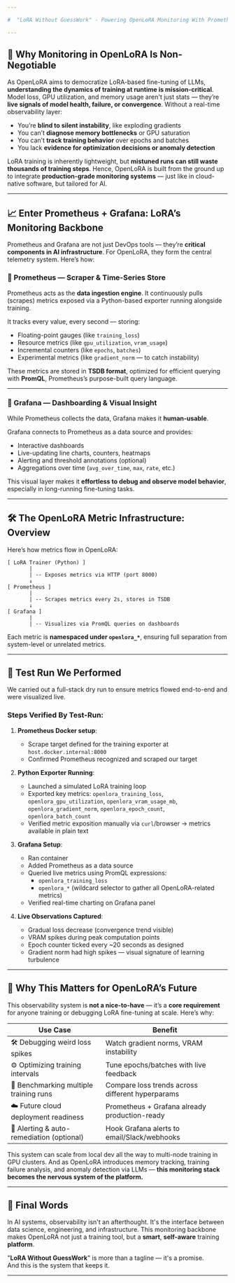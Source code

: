 ```yaml
---

#  "LoRA Without GuessWork" - Powering OpenLoRA Monitoring With Prometheus & Grafana

---
```


## 🧠 Why Monitoring in OpenLoRA Is Non-Negotiable

As OpenLoRA aims to democratize LoRA-based fine-tuning of LLMs, **understanding the dynamics of training at runtime is mission-critical**. Model loss, GPU utilization, and memory usage aren't just stats — they’re **live signals of model health, failure, or convergence**. Without a real-time observability layer:

- You’re **blind to silent instability**, like exploding gradients
- You can’t **diagnose memory bottlenecks** or GPU saturation
- You can’t **track training behavior** over epochs and batches
- You lack **evidence for optimization decisions or anomaly detection**

LoRA training is inherently lightweight, but **mistuned runs can still waste thousands of training steps**. Hence, OpenLoRA is built from the ground up to integrate **production-grade monitoring systems** — just like in cloud-native software, but tailored for AI.

---

## 📈 Enter Prometheus + Grafana: LoRA’s Monitoring Backbone

Prometheus and Grafana are not just DevOps tools — they’re **critical components in AI infrastructure**. For OpenLoRA, they form the central telemetry system. Here’s how:

### 🔹 Prometheus — Scraper & Time-Series Store

Prometheus acts as the **data ingestion engine**. It continuously pulls (scrapes) metrics exposed via a Python-based exporter running alongside training.

It tracks every value, every second — storing:
- Floating-point gauges (like `training_loss`)
- Resource metrics (like `gpu_utilization`, `vram_usage`)
- Incremental counters (like `epochs`, `batches`)
- Experimental metrics (like `gradient_norm` — to catch instability)

These metrics are stored in **TSDB format**, optimized for efficient querying with **PromQL**, Prometheus’s purpose-built query language.

---

### 🔸 Grafana — Dashboarding & Visual Insight

While Prometheus collects the data, Grafana makes it **human-usable**.

Grafana connects to Prometheus as a data source and provides:
- Interactive dashboards
- Live-updating line charts, counters, heatmaps
- Alerting and threshold annotations (optional)
- Aggregations over time (`avg_over_time`, `max`, `rate`, etc.)

This visual layer makes it **effortless to debug and observe model behavior**, especially in long-running fine-tuning tasks.

---

## 🛠️ The OpenLoRA Metric Infrastructure: Overview

Here’s how metrics flow in OpenLoRA:

```
[ LoRA Trainer (Python) ]
       |
       | -- Exposes metrics via HTTP (port 8000)
       ↓
[ Prometheus ]
       |
       | -- Scrapes metrics every 2s, stores in TSDB
       ↓
[ Grafana ]
       |
       | -- Visualizes via PromQL queries on dashboards
```

Each metric is **namespaced under `openlora_*`**, ensuring full separation from system-level or unrelated metrics.

---

## 🧪 Test Run We Performed

We carried out a full-stack dry run to ensure metrics flowed end-to-end and were visualized live.

### Steps Verified By Test-Run:

1. **Prometheus Docker setup**:
   - Scrape target defined for the training exporter at `host.docker.internal:8000`
   - Confirmed Prometheus recognized and scraped our target

2. **Python Exporter Running**:
   - Launched a simulated LoRA training loop
   - Exported key metrics: `openlora_training_loss`, `openlora_gpu_utilization`, `openlora_vram_usage_mb`, `openlora_gradient_norm`, `openlora_epoch_count`, `openlora_batch_count`
   - Verified metric exposition manually via `curl`/browser → metrics available in plain text

3. **Grafana Setup**:
   - Ran container
   - Added Prometheus as a data source
   - Queried live metrics using PromQL expressions:
     - `openlora_training_loss`
     - `openlora_*` (wildcard selector to gather all OpenLoRA-related metrics)
   - Verified real-time charting on Grafana panel

4. **Live Observations Captured**:
   - Gradual loss decrease (convergence trend visible)
   - VRAM spikes during peak computation points
   - Epoch counter ticked every ~20 seconds as designed
   - Gradient norm had high spikes — visual signature of learning turbulence

---

## 🧩 Why This Matters for OpenLoRA’s Future

This observability system is **not a nice-to-have** — it’s a **core requirement** for anyone training or debugging LoRA fine-tuning at scale. Here’s why:

| Use Case                                 | Benefit                                                |
|------------------------------------------|---------------------------------------------------------|
| 🛠️ Debugging weird loss spikes           | Watch gradient norms, VRAM instability                  |
| ⚙️ Optimizing training intervals         | Tune epochs/batches with live feedback                 |
| 🧪 Benchmarking multiple training runs   | Compare loss trends across different hyperparams       |
| ☁️ Future cloud deployment readiness     | Prometheus + Grafana already production-ready          |
| 🚨 Alerting & auto-remediation (optional)| Hook Grafana alerts to email/Slack/webhooks            |

This system can scale from local dev all the way to multi-node training in GPU clusters. And as OpenLoRA introduces memory tracking, training failure analysis, and anomaly detection via LLMs — **this monitoring stack becomes the nervous system of the platform.**

---

## 📌 Final Words

In AI systems, observability isn't an afterthought. It's the interface between data science, engineering, and infrastructure. This monitoring backbone makes OpenLoRA not just a training tool, but a **smart**, **self-aware** training **platform**.

"**LoRA Without GuessWork**" is more than a tagline — it's a promise.  
And this is the system that keeps it.

---
